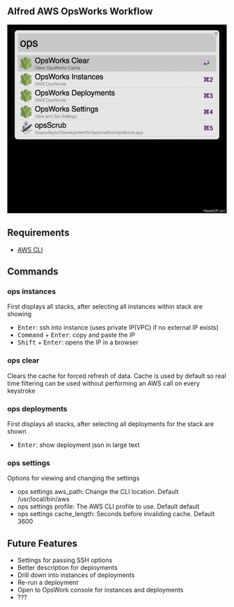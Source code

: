 Alfred AWS OpsWorks Workflow
----------------------------
![animation](screenshots/animation.gif)

## Requirements
- [AWS CLI](http://aws.amazon.com/cli/)

## Commands
### ops instances
First displays all stacks, after selecting all instances within stack are showing
- <kbd>Enter</kbd>: ssh into instance (uses private IP(VPC) if no external IP exists)
- <kbd>Command</kbd> + <kbd>Enter</kbd>: copy and paste the IP
- <kbd>Shift</kbd> + <kbd>Enter</kbd>: opens the IP in a browser

### ops clear
Clears the cache for forced refresh of data.  Cache is used by default so real time filtering can be used without performing an AWS call on every keystroke

### ops deployments
First displays all stacks, after selecting all deployments for the stack are shown
- <kbd>Enter</kbd>: show deployment json in large text

### ops settings
Options for viewing and changing the settings

- ops settings aws_path: Change the CLI location. Default /usr/local/bin/aws
- ops settings profile: The AWS CLI profile to use. Default default
- ops settings cache_length: Seconds before invaliding cache. Default 3600

## Future Features
- Settings for passing SSH options
- Better description for deployments
- Drill down into instances of deployments
- Re-run a deployment
- Open to OpsWork console for instances and deployments
- ???
